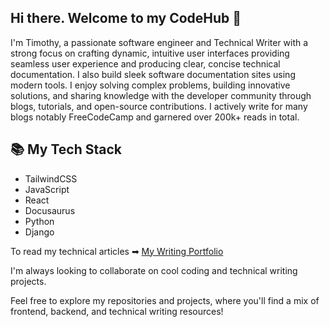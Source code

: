 ## Hi there. Welcome to my CodeHub 👋

I'm Timothy, a passionate software engineer and Technical Writer with a strong focus on crafting dynamic, intuitive user interfaces providing seamless user experience and producing clear, concise technical documentation. I also build sleek software documentation sites using modern tools. I enjoy solving complex problems, building innovative solutions, and sharing knowledge with the developer community through blogs, tutorials, and open-source contributions. I actively write for many blogs notably FreeCodeCamp and garnered over 200k+ reads in total.

## 📚 My Tech Stack
- TailwindCSS
- JavaScript
- React
- Docusaurus
- Python
- Django

To read my technical articles ➡ [My Writing Portfolio](https://linktr.ee/timothyolanrewaju)

I'm always looking to collaborate on cool coding and technical writing projects.

Feel free to explore my repositories and projects, where you'll find a mix of frontend, backend, and technical writing resources!
